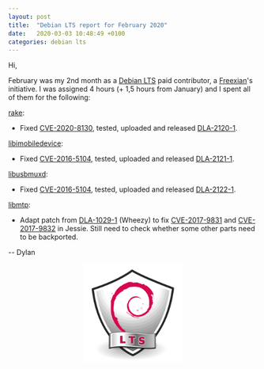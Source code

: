 ```yaml
---
layout: post
title:  "Debian LTS report for February 2020"
date:   2020-03-03 10:48:49 +0100
categories: debian lts
---
```


Hi,

February was my 2nd month as a [Debian LTS](https://wiki.debian.org/LTS) paid contributor, a [Freexian](https://www.freexian.com/services/debian-lts.html)'s initiative.
I was assigned 4 hours (+ 1,5 hours from January) and I spent all of them for the following:

[rake](https://tracker.debian.org/pkg/rake):
* Fixed [CVE-2020-8130](https://security-tracker.debian.org/tracker/CVE-2020-8130), tested, uploaded and released [DLA-2120-1](https://www.debian.org/lts/security/2020/dla-2120).

[libimobiledevice](https://tracker.debian.org/pkg/libimobiledevice):
* Fixed [CVE-2016-5104](https://security-tracker.debian.org/tracker/CVE-2016-5104), tested, uploaded and released [DLA-2121-1](https://www.debian.org/lts/security/2020/dla-2121).

[libusbmuxd](https://tracker.debian.org/pkg/libusbmuxd):
* Fixed [CVE-2016-5104](https://security-tracker.debian.org/tracker/CVE-2016-5104), tested, uploaded and released [DLA-2122-1](https://www.debian.org/lts/security/2020/dla-2122).

[libmtp](https://tracker.debian.org/pkg/libmtp):
* Adapt patch from [DLA-1029-1](https://www.debian.org/lts/security/2017/dla-1029) (Wheezy) to fix [CVE-2017-9831](https://security-tracker.debian.org/tracker/CVE-2017-9831) and [CVE-2017-9832](https://security-tracker.debian.org/tracker/CVE-2017-9832) in Jessie. Still need to check whether some other parts need to be backported.

--
Dylan

<div style="text-align: center"><img src="/assets/images/Debian_LTS-2.png" width="200" /></div>
